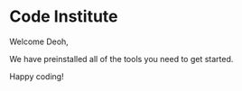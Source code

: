 # Code Institute

Welcome Deoh,

We have preinstalled all of the tools you need to get started.

Happy coding!